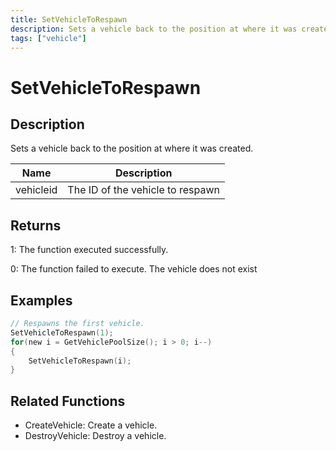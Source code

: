 ```yaml
---
title: SetVehicleToRespawn
description: Sets a vehicle back to the position at where it was created.
tags: ["vehicle"]
---
```


# SetVehicleToRespawn

## Description

Sets a vehicle back to the position at where it was created.

| Name      | Description                      |
| --------- | -------------------------------- |
| vehicleid | The ID of the vehicle to respawn |

## Returns

1: The function executed successfully.

0: The function failed to execute. The vehicle does not exist

## Examples

```c
// Respawns the first vehicle.
SetVehicleToRespawn(1);
for(new i = GetVehiclePoolSize(); i > 0; i--)
{
	SetVehicleToRespawn(i);
}
```

## Related Functions

- CreateVehicle: Create a vehicle.
- DestroyVehicle: Destroy a vehicle.

